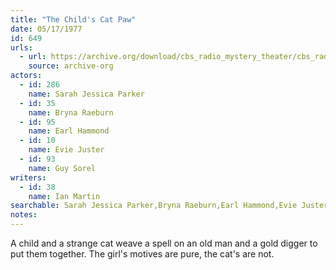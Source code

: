 ```yaml
---
title: "The Child's Cat Paw"
date: 05/17/1977
id: 649
urls: 
  - url: https://archive.org/download/cbs_radio_mystery_theater/cbs_radio_mystery_theater-0601-0650.zip/cbs_radio_mystery_theater-0601-0650%2Fcbsrmt_0649_the_childs_cats_paw.mp3
    source: archive-org
actors:  
  - id: 286
    name: Sarah Jessica Parker  
  - id: 35
    name: Bryna Raeburn  
  - id: 95
    name: Earl Hammond  
  - id: 10
    name: Evie Juster  
  - id: 93
    name: Guy Sorel
writers:  
  - id: 38
    name: Ian Martin
searchable: Sarah Jessica Parker,Bryna Raeburn,Earl Hammond,Evie Juster,Guy Sorel Ian Martin
notes:  
---
```

A child and a strange cat weave a spell on an old man and a gold digger to put them together. The girl's motives are pure, the cat's are not.